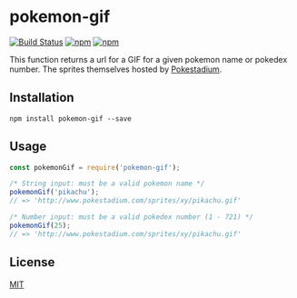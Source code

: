 pokemon-gif
============
[![Build Status](https://travis-ci.org/jackrzhang/pokemon-gif.svg?branch=master)](https://travis-ci.org/jackrzhang/pokemon-gif)
[![npm](https://img.shields.io/npm/v/pokemon-gif.svg)](https://www.npmjs.com/package/pokemon-gif)
[![npm](https://img.shields.io/npm/dt/pokemon-gif.svg)](https://www.npmjs.com/package/pokemon-gif)

This function returns a url for a GIF for a given pokemon name or pokedex number. The sprites themselves hosted by [Pokestadium](http://www.pokestadium.com/tools/sprites).

## Installation
```shell
npm install pokemon-gif --save
```

## Usage
```js
const pokemonGif = require('pokemon-gif');

/* String input: must be a valid pokemon name */
pokemonGif('pikachu');
// => 'http://www.pokestadium.com/sprites/xy/pikachu.gif'

/* Number input: must be a valid pokedex number (1 - 721) */
pokemonGif(25);
// => 'http://www.pokestadium.com/sprites/xy/pikachu.gif'
```

## License
[MIT](https://github.com/jackrzhang/pokemon-gif/blob/master/LICENSE)
